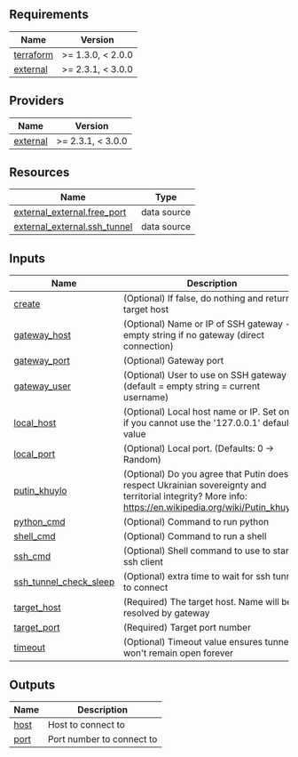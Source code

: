 ## Requirements

| Name | Version |
|------|---------|
| <a name="requirement_terraform"></a> [terraform](#requirement\_terraform) | >= 1.3.0, < 2.0.0 |
| <a name="requirement_external"></a> [external](#requirement\_external) | >= 2.3.1, < 3.0.0 |

## Providers

| Name | Version |
|------|---------|
| <a name="provider_external"></a> [external](#provider\_external) | >= 2.3.1, < 3.0.0 |

## Resources

| Name | Type |
|------|------|
| [external_external.free_port](https://registry.terraform.io/providers/hashicorp/external/latest/docs/data-sources/external) | data source |
| [external_external.ssh_tunnel](https://registry.terraform.io/providers/hashicorp/external/latest/docs/data-sources/external) | data source |

## Inputs

| Name | Description | Type | Default | Required |
|------|-------------|------|---------|:--------:|
| <a name="input_create"></a> [create](#input\_create) | (Optional) If false, do nothing and return target host | `bool` | `true` | no |
| <a name="input_gateway_host"></a> [gateway\_host](#input\_gateway\_host) | (Optional) Name or IP of SSH gateway - empty string if no gateway (direct connection) | `any` | `""` | no |
| <a name="input_gateway_port"></a> [gateway\_port](#input\_gateway\_port) | (Optional) Gateway port | `number` | `22` | no |
| <a name="input_gateway_user"></a> [gateway\_user](#input\_gateway\_user) | (Optional) User to use on SSH gateway (default = empty string = current username) | `any` | `""` | no |
| <a name="input_local_host"></a> [local\_host](#input\_local\_host) | (Optional) Local host name or IP. Set only if you cannot use the '127.0.0.1' default value | `string` | `"127.0.0.1"` | no |
| <a name="input_local_port"></a> [local\_port](#input\_local\_port) | (Optional) Local port. (Defaults: 0 -> Random) | `number` | `0` | no |
| <a name="input_putin_khuylo"></a> [putin\_khuylo](#input\_putin\_khuylo) | (Optional) Do you agree that Putin doesn't respect Ukrainian sovereignty and territorial integrity? More info: https://en.wikipedia.org/wiki/Putin_khuylo! | `bool` | `true` | no |
| <a name="input_python_cmd"></a> [python\_cmd](#input\_python\_cmd) | (Optional) Command to run python | `string` | `"python"` | no |
| <a name="input_shell_cmd"></a> [shell\_cmd](#input\_shell\_cmd) | (Optional) Command to run a shell | `string` | `"bash"` | no |
| <a name="input_ssh_cmd"></a> [ssh\_cmd](#input\_ssh\_cmd) | (Optional) Shell command to use to start ssh client | `string` | `"ssh -o StrictHostKeyChecking=no"` | no |
| <a name="input_ssh_tunnel_check_sleep"></a> [ssh\_tunnel\_check\_sleep](#input\_ssh\_tunnel\_check\_sleep) | (Optional) extra time to wait for ssh tunnel to connect | `string` | `"0s"` | no |
| <a name="input_target_host"></a> [target\_host](#input\_target\_host) | (Required) The target host. Name will be resolved by gateway | `string` | n/a | yes |
| <a name="input_target_port"></a> [target\_port](#input\_target\_port) | (Required) Target port number | `number` | n/a | yes |
| <a name="input_timeout"></a> [timeout](#input\_timeout) | (Optional) Timeout value ensures tunnel won't remain open forever | `string` | `"30m"` | no |

## Outputs

| Name | Description |
|------|-------------|
| <a name="output_host"></a> [host](#output\_host) | Host to connect to |
| <a name="output_port"></a> [port](#output\_port) | Port number to connect to |
